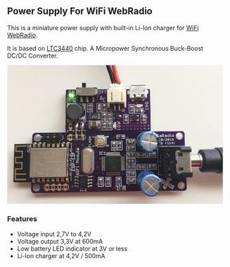## Power Supply For WiFi WebRadio

This is a miniature power supply with built-in Li-Ion charger for [WiFi WebRadio](https://github.com/dsaltas/WiFi-WebRadio).

It is based on [LTC3440](https://www.analog.com/en/products/ltc3440.html) chip. A Micropower Synchronous Buck-Boost DC/DC Converter.

![PsuWebRadio](Photos/psu_webradio.png)

### Features

- Voltage input 2,7V to 4,2V
- Voltage output 3,3V at 600mA
- Low battery LED indicator at 3V or less
- Li-Ion charger at 4,2V / 500mA
